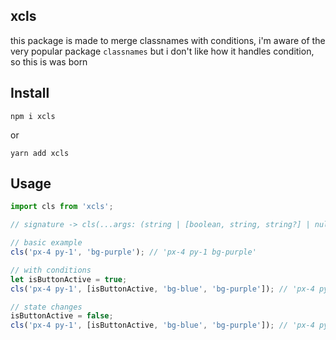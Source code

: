 ## xcls

this package is made to merge classnames with conditions, i'm aware of the very popular package `classnames` but i don't
like how it handles condition, so this is was born

## Install

```
npm i xcls
```

or

```
yarn add xcls
```

## Usage

```js
import cls from 'xcls';

// signature -> cls(...args: (string | [boolean, string, string?] | null | undefined)[]): string;

// basic example
cls('px-4 py-1', 'bg-purple'); // 'px-4 py-1 bg-purple'

// with conditions
let isButtonActive = true;
cls('px-4 py-1', [isButtonActive, 'bg-blue', 'bg-purple']); // 'px-4 py-1 bg-blue'

// state changes
isButtonActive = false;
cls('px-4 py-1', [isButtonActive, 'bg-blue', 'bg-purple']); // 'px-4 py-1 bg-purple'
```
